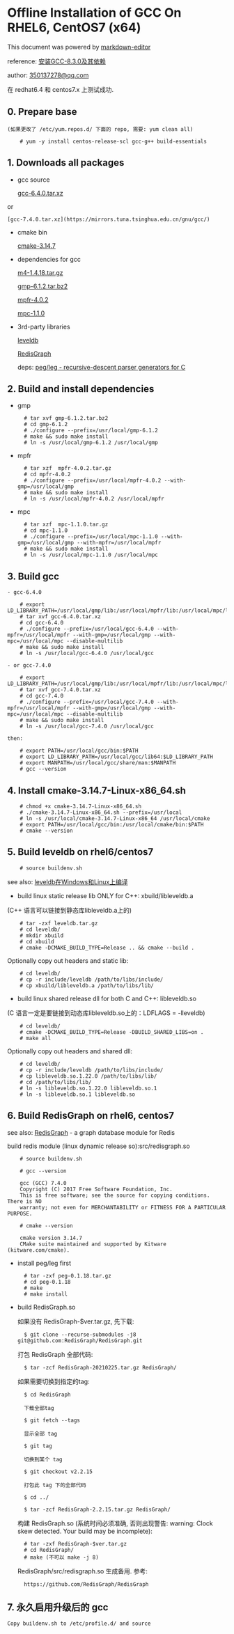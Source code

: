 # Offline Installation of GCC On RHEL6, CentOS7 (x64)

This document was powered by [markdown-editor](https://jbt.github.io/markdown-editor/)

reference: [安装GCC-8.3.0及其依赖](https://www.cnblogs.com/aquester/p/10799125.html)

author: 350137278@qq.com

在 redhat6.4 和 centos7.x 上测试成功.


## 0. Prepare base

    (如果更改了 /etc/yum.repos.d/ 下面的 repo, 需要: yum clean all)

        # yum -y install centos-release-scl gcc-g++ build-essentials

## 1. Downloads all packages

- gcc source

    [gcc-6.4.0.tar.xz](https://mirrors.tuna.tsinghua.edu.cn/gnu/gcc/)

or

    [gcc-7.4.0.tar.xz](https://mirrors.tuna.tsinghua.edu.cn/gnu/gcc/)
    
- cmake bin

    [cmake-3.14.7](https://cmake.org/files/v3.14/cmake-3.14.7-Linux-x86_64.sh)

- dependencies for gcc

    [m4-1.4.18.tar.gz](https://mirrors.tuna.tsinghua.edu.cn/gnu/m4/)

    [gmp-6.1.2.tar.bz2](https://mirrors.tuna.tsinghua.edu.cn/gnu/gmp/)

    [mpfr-4.0.2](https://mirrors.tuna.tsinghua.edu.cn/gnu/mpfr/)

    [mpc-1.1.0](https://mirrors.tuna.tsinghua.edu.cn/gnu/mpc/)

 - 3rd-party libraries
 
    [leveldb](https://github.com/google/leveldb)
    
    [RedisGraph](https://github.com/RedisGraph/RedisGraph)

    deps: [peg/leg - recursive-descent parser generators for C](https://www.piumarta.com/software/peg/peg-0.1.18.tar.gz)

## 2. Build and install dependencies

- gmp

        # tar xvf gmp-6.1.2.tar.bz2
        # cd gmp-6.1.2
        # ./configure --prefix=/usr/local/gmp-6.1.2
        # make && sudo make install
        # ln -s /usr/local/gmp-6.1.2 /usr/local/gmp

- mpfr

        # tar xzf  mpfr-4.0.2.tar.gz
        # cd mpfr-4.0.2
        # ./configure --prefix=/usr/local/mpfr-4.0.2 --with-gmp=/usr/local/gmp
        # make && sudo make install
        # ln -s /usr/local/mpfr-4.0.2 /usr/local/mpfr

- mpc

        # tar xzf  mpc-1.1.0.tar.gz
        # cd mpc-1.1.0
        # ./configure --prefix=/usr/local/mpc-1.1.0 --with-gmp=/usr/local/gmp --with-mpfr=/usr/local/mpfr
        # make && sudo make install
        # ln -s /usr/local/mpc-1.1.0 /usr/local/mpc

## 3. Build gcc

    - gcc-6.4.0

        # export LD_LIBRARY_PATH=/usr/local/gmp/lib:/usr/local/mpfr/lib:/usr/local/mpc/lib:$LD_LIBRARY_PATH
        # tar xvf gcc-6.4.0.tar.xz
        # cd gcc-6.4.0
        # ./configure --prefix=/usr/local/gcc-6.4.0 --with-mpfr=/usr/local/mpfr --with-gmp=/usr/local/gmp --with-mpc=/usr/local/mpc --disable-multilib
        # make && sudo make install
        # ln -s /usr/local/gcc-6.4.0 /usr/local/gcc

    - or gcc-7.4.0

        # export LD_LIBRARY_PATH=/usr/local/gmp/lib:/usr/local/mpfr/lib:/usr/local/mpc/lib:$LD_LIBRARY_PATH
        # tar xvf gcc-7.4.0.tar.xz
        # cd gcc-7.4.0
        # ./configure --prefix=/usr/local/gcc-7.4.0 --with-mpfr=/usr/local/mpfr --with-gmp=/usr/local/gmp --with-mpc=/usr/local/mpc --disable-multilib
        # make && sudo make install
        # ln -s /usr/local/gcc-7.4.0 /usr/local/gcc

    then:

        # export PATH=/usr/local/gcc/bin:$PATH
        # export LD_LIBRARY_PATH=/usr/local/gcc/lib64:$LD_LIBRARY_PATH
        # export MANPATH=/usr/local/gcc/share/man:$MANPATH
        # gcc --version

## 4. Install cmake-3.14.7-Linux-x86_64.sh

        # chmod +x cmake-3.14.7-Linux-x86_64.sh
        # ./cmake-3.14.7-Linux-x86_64.sh --prefix=/usr/local
        # ln -s /usr/local/cmake-3.14.7-Linux-x86_64 /usr/local/cmake
        # export PATH=/usr/local/gcc/bin:/usr/local/cmake/bin:$PATH
        # cmake --version


## 5. Build leveldb on rhel6/centos7

        # source buildenv.sh

see also: [leveldb在Windows和Linux上编译](https://blog.csdn.net/ubuntu64fan/article/details/102932752)

- build linux static release lib ONLY for C++:  xbuild/libleveldb.a

(C++ 语言可以链接到静态库libleveldb.a上的)

        # tar -zxf leveldb.tar.gz
        # cd leveldb/
        # mkdir xbuild
        # cd xbuild
        # cmake -DCMAKE_BUILD_TYPE=Release .. && cmake --build .

Optionally copy out headers and static lib:

        # cd leveldb/
        # cp -r include/leveldb /path/to/libs/include/
        # cp xbuild/libleveldb.a /path/to/libs/lib/

- build linux shared release dll for both C and C++:  libleveldb.so

(C 语言一定是要链接到动态库libleveldb.so上的：LDFLAGS = -lleveldb)

        # cd leveldb/
        # cmake -DCMAKE_BUILD_TYPE=Release -DBUILD_SHARED_LIBS=on .
        # make all

Optionally copy out headers and shared dll:

        # cd leveldb/
        # cp -r include/leveldb /path/to/libs/include/
        # cp libleveldb.so.1.22.0 /path/to/libs/lib/
        # cd /path/to/libs/lib/
        # ln -s libleveldb.so.1.22.0 libleveldb.so.1
        # ln -s libleveldb.so.1 libleveldb.so


## 6. Build RedisGraph on rhel6, centos7

see also: [RedisGraph](https://oss.redislabs.com/redisgraph/) - a graph database module for Redis

build redis module (linux dynamic release so):src/redisgraph.so

        # source buildenv.sh

        # gcc --version
        
        gcc (GCC) 7.4.0
        Copyright (C) 2017 Free Software Foundation, Inc.
        This is free software; see the source for copying conditions.  There is NO
        warranty; not even for MERCHANTABILITY or FITNESS FOR A PARTICULAR PURPOSE.
        
        # cmake --version

        cmake version 3.14.7
        CMake suite maintained and supported by Kitware (kitware.com/cmake).        


- install peg/leg first

        # tar -zxf peg-0.1.18.tar.gz
        # cd peg-0.1.18
        # make
        # make install

- build RedisGraph.so

    如果没有 RedisGraph-$ver.tar.gz, 先下载:

        $ git clone --recurse-submodules -j8 git@github.com:RedisGraph/RedisGraph.git

    打包 RedisGraph 全部代码:
    
        $ tar -zcf RedisGraph-20210225.tar.gz RedisGraph/

    如果需要切换到指定的tag:

        $ cd RedisGraph

        下载全部tag

        $ git fetch --tags
        
        显示全部 tag

        $ git tag

        切换到某个 tag

        $ git checkout v2.2.15
        
        打包此 tag 下的全部代码

        $ cd ../

        $ tar -zcf RedisGraph-2.2.15.tar.gz RedisGraph/

    构建 RedisGraph.so (系统时间必须准确, 否则出现警告: warning:  Clock skew detected.  Your build may be incomplete):

        # tar -zxf RedisGraph-$ver.tar.gz
        # cd RedisGraph/
        # make (不可以 make -j 8)

    RedisGraph/src/redisgraph.so 生成备用. 参考:

        https://github.com/RedisGraph/RedisGraph

## 7. 永久启用升级后的 gcc

    Copy buildenv.sh to /etc/profile.d/ and source
